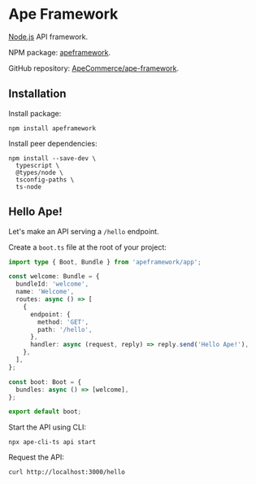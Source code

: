 # Ape Framework

[Node.js](https://nodejs.org) API framework.

NPM package: [apeframework](https://www.npmjs.com/package/apeframework).

GitHub repository: [ApeCommerce/ape-framework](https://github.com/ApeCommerce/ape-framework).

## Installation

Install package:

```
npm install apeframework
```

Install peer dependencies:

```
npm install --save-dev \
  typescript \
  @types/node \
  tsconfig-paths \
  ts-node
```

## Hello Ape!

Let's make an API serving a `/hello` endpoint.

Create a `boot.ts` file at the root of your project:

```ts
import type { Boot, Bundle } from 'apeframework/app';

const welcome: Bundle = {
  bundleId: 'welcome',
  name: 'Welcome',
  routes: async () => [
    {
      endpoint: {
        method: 'GET',
        path: '/hello',
      },
      handler: async (request, reply) => reply.send('Hello Ape!'),
    },
  ],
};

const boot: Boot = {
  bundles: async () => [welcome],
};

export default boot;
```

Start the API using CLI:

```
npx ape-cli-ts api start
```

Request the API:

```
curl http://localhost:3000/hello
```
